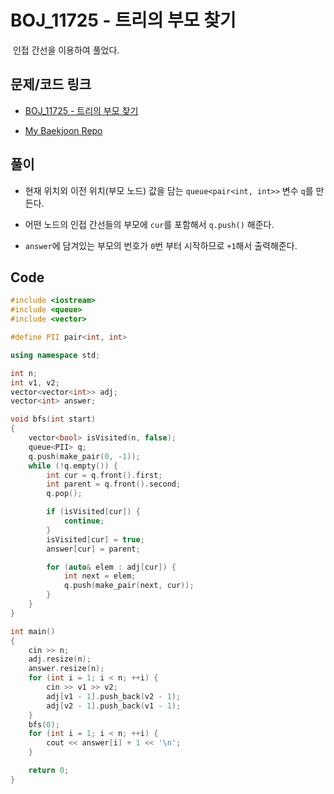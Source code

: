# BOJ_11725 - 트리의 부모 찾기

&nbsp;인접 간선을 이용하여 풀었다.

## 문제/코드 링크

- [BOJ_11725 - 트리의 부모 찾기](https://www.acmicpc.net/problem/11725)

- [My Baekjoon Repo](https://github.com/Meantint/Baekjoon)

## 풀이

- 현재 위치외 이전 위치(부모 노드) 값을 담는 `queue<pair<int, int>>` 변수 `q`를 만든다.

- 어떤 노드의 인접 간선들의 부모에 `cur`를 포함해서 `q.push()` 해준다.

- `answer`에 담겨있는 부모의 번호가 `0`번 부터 시작하므로 `+1`해서 출력해준다.

## Code

```cpp
#include <iostream>
#include <queue>
#include <vector>

#define PII pair<int, int>

using namespace std;

int n;
int v1, v2;
vector<vector<int>> adj;
vector<int> answer;

void bfs(int start)
{
    vector<bool> isVisited(n, false);
    queue<PII> q;
    q.push(make_pair(0, -1));
    while (!q.empty()) {
        int cur = q.front().first;
        int parent = q.front().second;
        q.pop();

        if (isVisited[cur]) {
            continue;
        }
        isVisited[cur] = true;
        answer[cur] = parent;

        for (auto& elem : adj[cur]) {
            int next = elem;
            q.push(make_pair(next, cur));
        }
    }
}

int main()
{
    cin >> n;
    adj.resize(n);
    answer.resize(n);
    for (int i = 1; i < n; ++i) {
        cin >> v1 >> v2;
        adj[v1 - 1].push_back(v2 - 1);
        adj[v2 - 1].push_back(v1 - 1);
    }
    bfs(0);
    for (int i = 1; i < n; ++i) {
        cout << answer[i] + 1 << '\n';
    }

    return 0;
}
```
